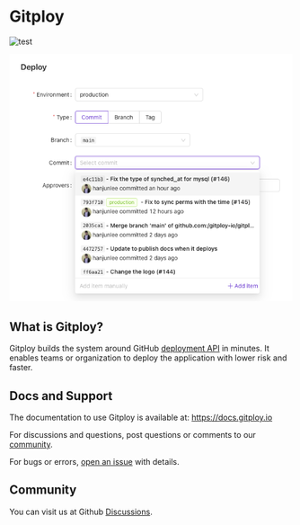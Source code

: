 # Gitploy 

![test](https://github.com/gitploy-io/gitploy/actions/workflows/test.yaml/badge.svg)

![Gitploy](docs/images/gitploy.png)


## What is Gitploy?

Gitploy builds the system around GitHub [deployment API](https://docs.github.com/en/rest/reference/repos#deployments) in minutes. It enables teams or organization to deploy the application with lower risk and faster.

## Docs and Support

The documentation to use Gitploy is available at: https://docs.gitploy.io

For discussions and questions, post questions or comments to our [community](https://github.com/gitploy-io/gitploy/discussions). 

For bugs or errors, [open an issue](https://github.com/gitploy-io/gitploy/issues/new/choose) with details. 

## Community 

You can visit us at Github [Discussions](https://github.com/gitploy-io/gitploy/discussions).
